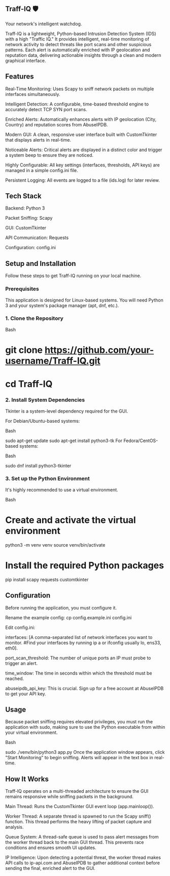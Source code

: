 ## Traff-IQ 🛡️
Your network's intelligent watchdog.

Traff-IQ is a lightweight, Python-based Intrusion Detection System (IDS) with a high "Traffic IQ." It provides intelligent, real-time monitoring of network activity to detect threats like port scans and other suspicious patterns. Each alert is automatically enriched with IP geolocation and reputation data, delivering actionable insights through a clean and modern graphical interface.

## Features
Real-Time Monitoring: Uses Scapy to sniff network packets on multiple interfaces simultaneously.

Intelligent Detection: A configurable, time-based threshold engine to accurately detect TCP SYN port scans.

Enriched Alerts: Automatically enhances alerts with IP geolocation (City, Country) and reputation scores from AbuseIPDB.

Modern GUI: A clean, responsive user interface built with CustomTkinter that displays alerts in real-time.

Noticeable Alerts: Critical alerts are displayed in a distinct color and trigger a system beep to ensure they are noticed.

Highly Configurable: All key settings (interfaces, thresholds, API keys) are managed in a simple config.ini file.

Persistent Logging: All events are logged to a file (ids.log) for later review.

## Tech Stack
Backend: Python 3

Packet Sniffing: Scapy

GUI: CustomTkinter

API Communication: Requests

Configuration: config.ini

## Setup and Installation
Follow these steps to get Traff-IQ running on your local machine.

### Prerequisites
This application is designed for Linux-based systems. You will need Python 3 and your system's package manager (apt, dnf, etc.).

### 1. Clone the Repository
Bash

# git clone https://github.com/your-username/Traff-IQ.git
# cd Traff-IQ
### 2. Install System Dependencies
Tkinter is a system-level dependency required for the GUI.

For Debian/Ubuntu-based systems:

Bash

sudo apt-get update
sudo apt-get install python3-tk
For Fedora/CentOS-based systems:

Bash

sudo dnf install python3-tkinter
### 3. Set up the Python Environment
It's highly recommended to use a virtual environment.

Bash

# Create and activate the virtual environment
python3 -m venv venv
source venv/bin/activate

# Install the required Python packages
pip install scapy requests customtkinter

## Configuration
Before running the application, you must configure it.

Rename the example config: cp config.example.ini config.ini

Edit config.ini:

interfaces: [A comma-separated list of network interfaces you want to monitor. #Find your interfaces by running ip a or ifconfig usually lo, ens33, eth0].

port_scan_threshold: The number of unique ports an IP must probe to trigger an alert.

time_window: The time in seconds within which the threshold must be reached.

abuseipdb_api_key: This is crucial. Sign up for a free account at AbuseIPDB to get your API key.

## Usage
Because packet sniffing requires elevated privileges, you must run the application with sudo, making sure to use the Python executable from within your virtual environment.

Bash

sudo ./venv/bin/python3 app.py
Once the application window appears, click "Start Monitoring" to begin sniffing. Alerts will appear in the text box in real-time.

## How It Works
Traff-IQ operates on a multi-threaded architecture to ensure the GUI remains responsive while sniffing packets in the background.

Main Thread: Runs the CustomTkinter GUI event loop (app.mainloop()).

Worker Thread: A separate thread is spawned to run the Scapy sniff() function. This thread performs the heavy lifting of packet capture and analysis.

Queue System: A thread-safe queue is used to pass alert messages from the worker thread back to the main GUI thread. This prevents race conditions and ensures smooth UI updates.

IP Intelligence: Upon detecting a potential threat, the worker thread makes API calls to ip-api.com and AbuseIPDB to gather additional context before sending the final, enriched alert to the GUI.

